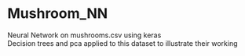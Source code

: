 # Mushroom_NN
Neural Network on mushrooms.csv using keras  
Decision trees and pca applied to this dataset to illustrate their working
